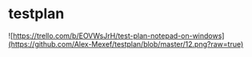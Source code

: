 # testplan
 
![https://trello.com/b/EOVWsJrH/test-plan-notepad-on-windows](https://github.com/Alex-Mexef/testplan/blob/master/12.png?raw=true)
